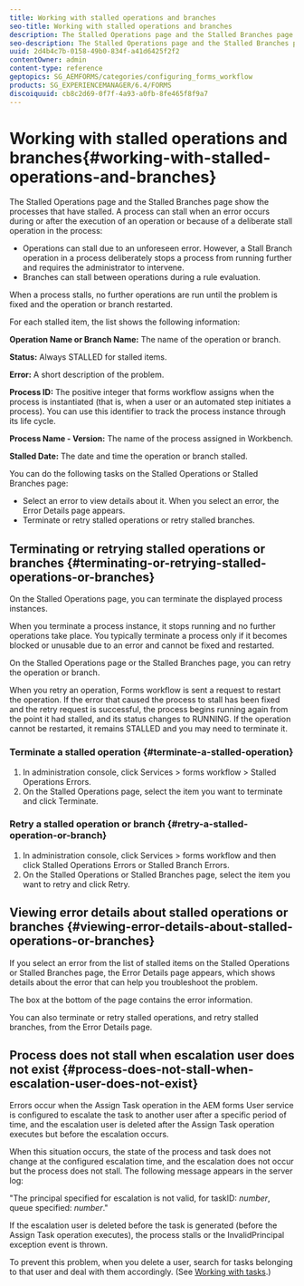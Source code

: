 ```yaml
---
title: Working with stalled operations and branches
seo-title: Working with stalled operations and branches
description: The Stalled Operations page and the Stalled Branches page show the processes that have stalled.
seo-description: The Stalled Operations page and the Stalled Branches page show the processes that have stalled.
uuid: 2d4b4c7b-0158-49b0-834f-a41d6425f2f2
contentOwner: admin
content-type: reference
geptopics: SG_AEMFORMS/categories/configuring_forms_workflow
products: SG_EXPERIENCEMANAGER/6.4/FORMS
discoiquuid: cb8c2d69-0f7f-4a93-a0fb-8fe465f8f9a7
---
```


# Working with stalled operations and branches{#working-with-stalled-operations-and-branches}

The Stalled Operations page and the Stalled Branches page show the processes that have stalled. A process can stall when an error occurs during or after the execution of an operation or because of a deliberate stall operation in the process:

* Operations can stall due to an unforeseen error. However, a Stall Branch operation in a process deliberately stops a process from running further and requires the administrator to intervene.
* Branches can stall between operations during a rule evaluation.

When a process stalls, no further operations are run until the problem is fixed and the operation or branch restarted.

For each stalled item, the list shows the following information:

**Operation Name or Branch Name:** The name of the operation or branch.

**Status:** Always STALLED for stalled items.

**Error:** A short description of the problem.

**Process ID:** The positive integer that forms workflow assigns when the process is instantiated (that is, when a user or an automated step initiates a process). You can use this identifier to track the process instance through its life cycle.

**Process Name - Version:** The name of the process assigned in Workbench.

**Stalled Date:** The date and time the operation or branch stalled.

You can do the following tasks on the Stalled Operations or Stalled Branches page:

* Select an error to view details about it. When you select an error, the Error Details page appears. 
* Terminate or retry stalled operations or retry stalled branches.

## Terminating or retrying stalled operations or branches {#terminating-or-retrying-stalled-operations-or-branches}

On the Stalled Operations page, you can terminate the displayed process instances.

When you terminate a process instance, it stops running and no further operations take place. You typically terminate a process only if it becomes blocked or unusable due to an error and cannot be fixed and restarted.

On the Stalled Operations page or the Stalled Branches page, you can retry the operation or branch.

When you retry an operation, Forms workflow is sent a request to restart the operation. If the error that caused the process to stall has been fixed and the retry request is successful, the process begins running again from the point it had stalled, and its status changes to RUNNING. If the operation cannot be restarted, it remains STALLED and you may need to terminate it.

### Terminate a stalled operation {#terminate-a-stalled-operation}

1. In administration console, click Services &gt; forms workflow &gt; Stalled Operations Errors.
1. On the Stalled Operations page, select the item you want to terminate and click Terminate.

### Retry a stalled operation or branch {#retry-a-stalled-operation-or-branch}

1. In administration console, click Services &gt; forms workflow and then click Stalled Operations Errors or Stalled Branch Errors.
1. On the Stalled Operations or Stalled Branches page, select the item you want to retry and click Retry.

## Viewing error details about stalled operations or branches {#viewing-error-details-about-stalled-operations-or-branches}

If you select an error from the list of stalled items on the Stalled Operations or Stalled Branches page, the Error Details page appears, which shows details about the error that can help you troubleshoot the problem.

The box at the bottom of the page contains the error information.

You can also terminate or retry stalled operations, and retry stalled branches, from the Error Details page.

## Process does not stall when escalation user does not exist {#process-does-not-stall-when-escalation-user-does-not-exist}

Errors occur when the Assign Task operation in the AEM forms User service is configured to escalate the task to another user after a specific period of time, and the escalation user is deleted after the Assign Task operation executes but before the escalation occurs.

When this situation occurs, the state of the process and task does not change at the configured escalation time, and the escalation does not occur but the process does not stall. The following message appears in the server log:

"The principal specified for escalation is not valid, for taskID: *number*, queue specified: *number*."

If the escalation user is deleted before the task is generated (before the Assign Task operation executes), the process stalls or the InvalidPrincipal exception event is thrown.

To prevent this problem, when you delete a user, search for tasks belonging to that user and deal with them accordingly. (See [Working with tasks](../../../forms/using/admin-help/tasks.md#working-with-tasks).)

